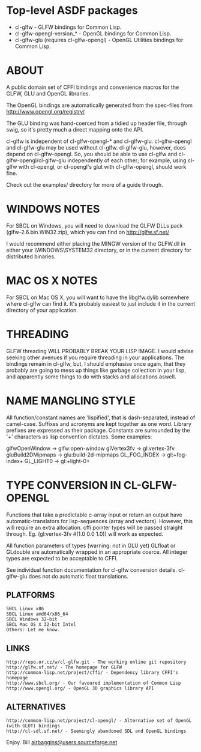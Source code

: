 Top-level ASDF packages
=======================

 * cl-glfw - GLFW bindings for Common Lisp.
 * cl-glfw-opengl-version_* - OpenGL bindings for Common Lisp.
 * cl-glfw-glu (requires cl-glfw-opengl) - OpenGL Utilities bindings for Common Lisp.

ABOUT
=====

A public domain set of CFFI bindings and convenience macros for the GLFW, GLU
and OpenGL libraries.

The OpenGL bindings are automatically generated from the spec-files from 
http://www.opengl.org/registry/

The GLU binding was hand-coerced from a tidied up header file, through swig, so
it's pretty much a direct mapping onto the API.

cl-glfw is independent of cl-glfw-opengl-* and cl-glfw-glu. cl-glfw-opengl and
cl-glfw-glu may be used without cl-glfw. cl-glfw-glu, however, does depend on
cl-glfw-opengl. So, you should be able to use cl-glfw and
cl-glfw-opengl/cl-glfw-glu independently of each other; for example, using
cl-glfw with cl-opengl, or cl-opengl's glut with cl-glfw-opengl, should work
fine.

Check out the examples/ directory for more of a guide through.


WINDOWS NOTES
=============

For SBCL on Windows, you will need to download the GLFW DLLs pack
(glfw-2.6.bin.WIN32.zip), which you can find on http://glfw.sf.net/

I would recommend either placing the MINGW version of the GLFW.dll in either
your \WINDOWS\SYSTEM32 directory, or in the current directory for distributed
binaries.


MAC OS X NOTES
==============

For SBCL on Mac OS X, you will want to have the libglfw.dylib somewhere where
cl-glfw can find it. It's probably easiest to just include it in the current
directory of your application.


THREADING
=========

GLFW threading WILL PROBABLY BREAK YOUR LISP IMAGE. I would advise seeking
other avenues if you require threading in your applications. The bindings
remain in cl-glfw, but, I should emphasise once again, that they probably are
going to mess up things like garbage collection in your lisp, and apparently
some things to do with stacks and allocations aswell.


NAME MANGLING STYLE
===================

All function/constant names are 'lispified', that is dash-separated, instead of
camel-case.  Suffixes and acronyms are kept together as one word. Library
prefixes are expressed as their package. Constants are surrounded by the '+'
characters as lisp convention dictates.  Some examples:

glfwOpenWindow -> glfw:open-window
glVertex3fv -> gl:vertex-3fv
gluBuild2DMipmaps -> glu:build-2d-mipmaps
GL_FOG_INDEX -> gl:+fog-index+
GL_LIGHT0 -> gl:+light-0+


TYPE CONVERSION IN CL-GLFW-OPENGL
=================================

Functions that take a predictable c-array input or return an output have
automatic-translators for lisp-sequences (array and vectors). However, this
will require an extra allocation. cffi:pointer types will be passed straight
through. Eg. (gl:vertex-3fv #(1.0 0.0 1.0)) will work as expected.

All function parameters of types (warning: not in GLU yet) GLfloat or GLdouble
are automatically wrapped in an appropriate coerce. All integer types are
expected to be acceptable to CFFI. 

See individual function documentation for cl-glfw conversion details.
cl-glfw-glu does not do automatic float translations.


PLATFORMS
---------
    SBCL Linux x86
    SBCL Linux amd64/x86_64
    SBCL Windows 32-bit
    SBCL Mac OS X 32-bit Intel
    Others: Let me know.


LINKS
-----

    http://repo.or.cz/w/cl-glfw.git - The working online git repository
    http://glfw.sf.net/ - The homepage for GLFW
    http://common-lisp.net/project/cffi/ - Dependency library CFFI's homepage
    http://www.sbcl.org/ - Our favoured implementation of Common Lisp
    http://www.opengl.org/ - OpenGL 3D graphics library API


ALTERNATIVES
------------

    http://common-lisp.net/project/cl-opengl/ - Alternative set of OpenGL (with GLUT) bindings
    http://cl-sdl.sf.net/ - Seemingly abandoned SDL and OpenGL bindings


Enjoy.
Bill
airbaggins@users.sourceforge.net

